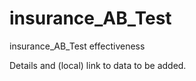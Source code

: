 # insurance_AB_Test
insurance_AB_Test effectiveness


Details and (local) link to data to be added.
